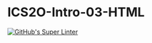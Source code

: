 # ICS2O-Intro-03-HTML
[![GitHub's Super Linter](https://github.com/MaryamNona/ICS2O-Intro-03-HTML/workflows/GitHub's%20Super%20Linter/badge.svg)](https://github.com/MaryamNona/ICS2O-Intro-03-HTML/actions)
